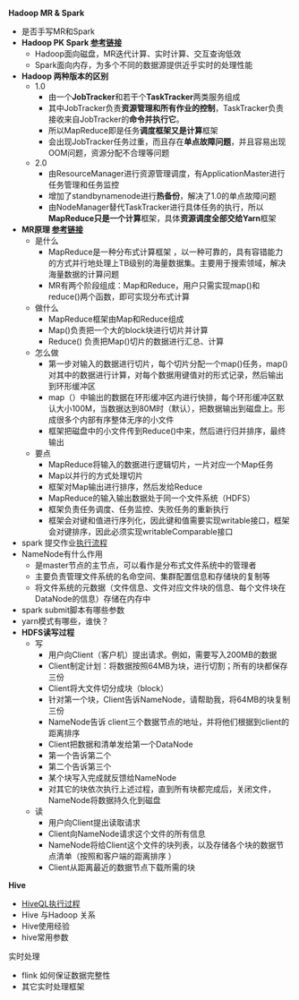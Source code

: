 **Hadoop MR & Spark**

- 是否手写MR和Spark
- **Hadoop PK Spark <a href = ' https://www.zhihu.com/question/23036370 '>参考链接</a>**
  - Hadoop面向磁盘，MR迭代计算、实时计算、交互查询低效
  - Spark面向内存，为多个不同的数据源提供近乎实时的处理性能
- **Hadoop 两种版本的区别**
  - 1.0
    -  由一个**JobTracker**和若干个**TaskTracker**两类服务组成
    - 其中JobTracker负责**资源管理和所有作业的控制**，TaskTracker负责接收来自JobTracker的**命令并执行它**。
    - 所以MapReduce即是任务**调度框架又是计算**框架
    - 会出现JobTracker任务过重，而且存在**单点故障问题**，并且容易出现OOM问题，资源分配不合理等问题 
  - 2.0
    -  由ResourceManager进行资源管理调度，有ApplicationMaster进行任务管理和任务监控
    -  增加了standbynamenode进行**热备份**，解决了1.0的单点故障问题
    - 由NodeManager替代TaskTracker进行具体任务的执行，所以**MapReduce只是一个计算**框架，具体**资源调度全部交给Yarn**框架 
- **MR原理 <a href = ' https://zhuanlan.zhihu.com/p/62135686 '>参考链接</a>**
  - 是什么
    -  MapReduce是一种分布式计算框架 ，以一种可靠的，具有容错能力的方式并行地处理上TB级别的海量数据集。主要用于搜索领域，解决海量数据的计算问题
    -  MR有两个阶段组成：Map和Reduce，用户只需实现map()和reduce()两个函数，即可实现分布式计算
  - 做什么
    - MapReduce框架由Map和Reduce组成
    - Map()负责把一个大的block块进行切片并计算
    - Reduce() 负责把Map()切片的数据进行汇总、计算
  - 怎么做
    - 第一步对输入的数据进行切片，每个切片分配一个map()任务，map()对其中的数据进行计算，对每个数据用键值对的形式记录，然后输出到环形缓冲区
    - map（）中输出的数据在环形缓冲区内进行快排，每个环形缓冲区默认大小100M，当数据达到80M时（默认），把数据输出到磁盘上。形成很多个内部有序整体无序的小文件
    - 框架把磁盘中的小文件传到Reduce()中来，然后进行归并排序，最终输出
  - 要点
    - MapReduce将输入的数据进行逻辑切片，一片对应一个Map任务
    - Map以并行的方式处理切片
    - 框架对Map输出进行排序，然后发给Reduce
    - MapReduce的输入输出数据处于同一个文件系统（HDFS）
    - 框架负责任务调度、任务监控、失败任务的重新执行
    - 框架会对键和值进行序列化，因此键和值需要实现writable接口，框架会对键排序，因此必须实现writableComparable接口
- spark 提交作业[执行流程](https://www.cnblogs.com/frankdeng/p/9301485.html)
- NameNode有什么作用
  - 是master节点的主节点，可以看作是分布式文件系统中的管理者
  - 主要负责管理文件系统的名命空间、集群配置信息和存储块的复制等
  - 将文件系统的元数据（文件信息、文件对应文件块的信息、每个文件块在DataNode的信息）存储在内存中
- spark submit脚本有哪些参数
- yarn模式有哪些，谁快？
- **HDFS读写过程**
  - 写
    -  用户向Client（客户机）提出请求。例如，需要写入200MB的数据 
    -  Client制定计划：将数据按照64MB为块，进行切割；所有的块都保存三份 
    -  Client将大文件切分成块（block）
    -  针对第一个块，Client告诉NameNode，请帮助我，将64MB的块复制三份 
    - NameNode告诉 client三个数据节点的地址，并将他们根据到client的距离排序
    -  Client把数据和清单发给第一个DataNode
    - 第一个告诉第二个
    - 第二个告诉第三个
    - 某个块写入完成就反馈给NameNode
    - 对其它的块依次执行上述过程，直到所有块都完成后，关闭文件，NameNode将数据持久化到磁盘
  - 读
    -  用户向Client提出读取请求
    -  Client向NameNode请求这个文件的所有信息 
    -  NameNode将给Client这个文件的块列表，以及存储各个块的数据节点清单（按照和客户端的距离排序 ）
    -  Client从距离最近的数据节点下载所需的块 

**Hive**

- [HiveQL执行过程](https://note.youdao.com/ynoteshare1/index.html?id=352829ceba3fe8181be1e10e714d1e72)
- Hive 与Hadoop 关系
- Hive使用经验
- hive常用参数

实时处理

- flink 如何保证数据完整性
- 其它实时处理框架